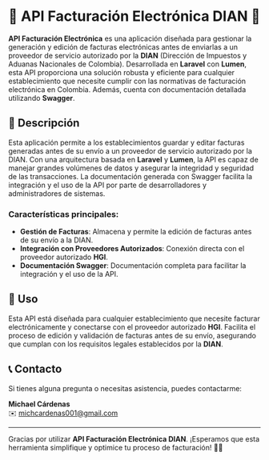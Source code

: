 # 🧾 **API Facturación Electrónica DIAN** 🧾

**API Facturación Electrónica** es una aplicación diseñada para gestionar la generación y edición de facturas electrónicas antes de enviarlas a un proveedor de servicio autorizado por la **DIAN** (Dirección de Impuestos y Aduanas Nacionales de Colombia). Desarrollada en **Laravel** con **Lumen**, esta API proporciona una solución robusta y eficiente para cualquier establecimiento que necesite cumplir con las normativas de facturación electrónica en Colombia. Además, cuenta con documentación detallada utilizando **Swagger**.

## 📝 **Descripción**

Esta aplicación permite a los establecimientos guardar y editar facturas generadas antes de su envío a un proveedor de servicio autorizado por la DIAN. Con una arquitectura basada en **Laravel** y **Lumen**, la API es capaz de manejar grandes volúmenes de datos y asegurar la integridad y seguridad de las transacciones. La documentación generada con Swagger facilita la integración y el uso de la API por parte de desarrolladores y administradores de sistemas.

### **Características principales**:
- **Gestión de Facturas**: Almacena y permite la edición de facturas antes de su envío a la DIAN.
- **Integración con Proveedores Autorizados**: Conexión directa con el proveedor autorizado **HGI**.
- **Documentación Swagger**: Documentación completa para facilitar la integración y el uso de la API.



## 🚀 **Uso**

Esta API está diseñada para cualquier establecimiento que necesite facturar electrónicamente y conectarse con el proveedor autorizado **HGI**. Facilita el proceso de edición y validación de facturas antes de su envío, asegurando que cumplan con los requisitos legales establecidos por la **DIAN**.

## 📞 **Contacto**

Si tienes alguna pregunta o necesitas asistencia, puedes contactarme:

**Michael Cárdenas**  
✉️ [michcardenas001@gmail.com](mailto:michcardenas001@gmail.com)

---

Gracias por utilizar **API Facturación Electrónica DIAN**. ¡Esperamos que esta herramienta simplifique y optimice tu proceso de facturación! 🧾🚀
